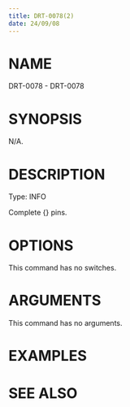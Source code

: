 ```yaml
---
title: DRT-0078(2)
date: 24/09/08
---
```


# NAME

DRT-0078 - DRT-0078

# SYNOPSIS

N/A.

# DESCRIPTION

Type: INFO

Complete {} pins.

# OPTIONS

This command has no switches.

# ARGUMENTS

This command has no arguments.

# EXAMPLES

# SEE ALSO
